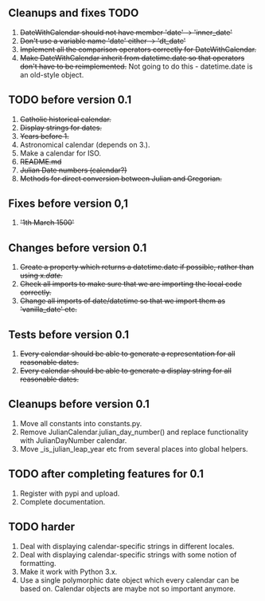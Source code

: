 ## Cleanups and fixes TODO

 1. ~~DateWithCalendar should not have member 'date' -> 'inner_date'~~
 2. ~~Don't use a variable name 'date' either -> 'dt_date'~~
 3. ~~Implement all the comparison operators correctly for DateWithCalendar.~~
 4. ~~Make DateWithCalendar inherit from datetime.date so that operators don't have to be reimplemented.~~ Not going to do this - datetime.date is an old-style object.

## TODO before version 0.1

 1. ~~Catholic historical calendar.~~
 2. ~~Display strings for dates.~~
 3. ~~Years before 1.~~
 4. Astronomical calendar (depends on 3.).
 5. Make a calendar for ISO.
 6. ~~README.md~~
 7. ~~Julian Date numbers (calendar?)~~
 8. ~~Methods for direct conversion between Julian and Gregorian.~~

## Fixes before version 0,1
 1. ~~'1th March 1500'~~

## Changes before version 0.1
 1. ~~Create a property which returns a datetime.date if possible, rather than using x._date._~~
 2. ~~Check all imports to make sure that we are importing the local code correctly.~~
 3. ~~Change all imports of date/datetime so that we import them as 'vanilla_date' etc.~~

## Tests before version 0.1
 1. ~~Every calendar should be able to generate a representation for all reasonable dates.~~
 2. ~~Every calendar should be able to generate a display string for all reasonable dates.~~

## Cleanups before version 0.1
 1. Move all constants into constants.py.
 2. Remove JulianCalendar.julian_day_number() and replace functionality with JulianDayNumber calendar.
 3. Move _is_julian_leap_year etc from several places into global helpers.

## TODO after completing features for 0.1

 1. Register with pypi and upload.
 2. Complete documentation.

## TODO harder
 1. Deal with displaying calendar-specific strings in different locales.
 2. Deal with displaying calendar-specific strings with some notion of formatting.
 3. Make it work with Python 3.x.
 4. Use a single polymorphic date object which every calendar can be based on. Calendar objects are maybe not so important anymore.

